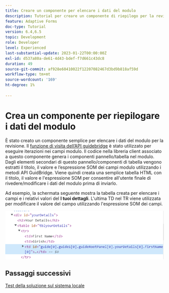 ```yaml
---
title: Creare un componente per elencare i dati del modulo
description: Tutorial per creare un componente di riepilogo per la revisione dei dati del modulo prima dell’invio.
feature: Adaptive Forms
doc-type: Tutorial
version: 6.4,6.5
topic: Development
role: Developer
level: Experienced
last-substantial-update: 2023-01-22T00:00:00Z
exl-id: d537a80a-de61-4d43-bdef-f7d661c43dc8
duration: 49
source-git-commit: af928e60410022f12207082467d3bd9b818af59d
workflow-type: tm+mt
source-wordcount: '169'
ht-degree: 1%

---
```


# Crea un componente per riepilogare i dati del modulo

È stato creato un componente semplice per elencare i dati del modulo per la revisione. Il [funzione di visita dell’API guidebridge](https://developer.adobe.com/experience-manager/reference-materials/6-5/forms/javascript-api/GuideBridge.html?q=visit) è stato utilizzato per eseguire iterazioni nei campi modulo. Il codice nella libreria client associato a questo componente genera i componenti pannello/tabella nel modulo. Dagli elementi secondari di questo pannello/componenti di tabella vengono estratti il titolo, il valore e l’espressione SOM dei campi modulo utilizzando i metodi API GuidBridge. Viene quindi creata una semplice tabella HTML con il titolo, il valore e l&#39;espressione SOM per consentire all&#39;utente finale di rivedere/modificare i dati del modulo prima di inviarlo.

Ad esempio, la schermata seguente mostra la tabella creata per elencare i campi e i relativi valori del **I tuoi dettagli**. L&#39;ultima TD nel TR viene utilizzata per modificare il valore del campo utilizzando l&#39;espressione SOM dei campi.

![visit-func](assets/visit-function.png)

## Passaggi successivi

[Test della soluzione sul sistema locale](./deploy-on-your-system.md)
